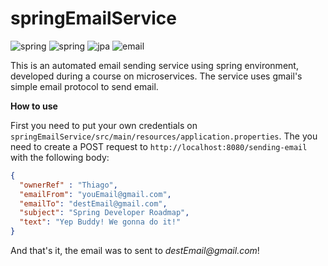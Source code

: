 # springEmailService

![spring](https://img.shields.io/badge/Spring-6DB33F?logo=spring&logoColor=white)
![spring](https://img.shields.io/badge/PostgreSQL-316192?logo=postgresql&logoColor=white)
![jpa](https://img.shields.io/badge/Made%20with-JPA-brightgreen)
![email](https://img.shields.io/badge/Made%20with-Spring%20mail-brightgreen)

This is an automated email sending service using spring environment, developed during a course on microservices.
The service uses gmail's simple email protocol to send email. 

**How to use**

First you need to put your own credentials on `springEmailService/src/main/resources/application.properties`. The you need to create a POST request to `http://localhost:8080/sending-email` with the following body:
```json
{
  "ownerRef" : "Thiago",
  "emailFrom": "youEmail@gmail.com",
  "emailTo": "destEmail@gmail.com",
  "subject": "Spring Developer Roadmap",
  "text": "Yep Buddy! We gonna do it!"
}
```
And that's it, the email was to sent to _destEmail@gmail.com_!

